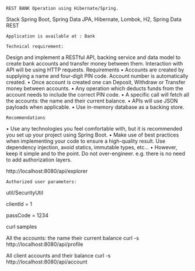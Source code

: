     REST BANK Operation using Hibernate/Spring.
Stack
Spring Boot, Spring Data JPA, Hibernate, Lombok, H2, Spring Data REST

    Application is available at : Bank

    Technical requirement:

Design and implement a RESTful API, backing service and data model to create bank accounts
and transfer money between them. Interaction with API will be using HTTP requests.
Requirements
• Accounts are created by supplying a name and four-digit PIN code. Account number is automatically created.
• Once account is created one can Deposit, Withdraw or Transfer money between accounts.
• Any operation which deducts funds from the account needs to include the correct PIN code.
• A specific call will fetch all the accounts: the name and their current balance.
• APIs will use JSON payloads when applicable.
• Use in-memory database as a backing store.


    Recommendations
• Use any technologies you feel comfortable with, but it is recommended you set up
your project using Spring Boot.
• Make use of best practices when implementing your code to ensure a high-quality
result. Use dependency injection, avoid statics, immutable types, etc…
• However, keep it simple and to the point. Do not over-engineer. e.g. there is no need
to add authorization layers.

http://localhost:8080/api/explorer

    Authorized user parameters:

util/SecurityUtil

clientId = 1

passCode = 1234

curl samples

All the accounts: the name their current balance
curl -s http://localhost:8080/api/profile

All client accounts and their balance
curl -s http://localhost:8080/api/account


